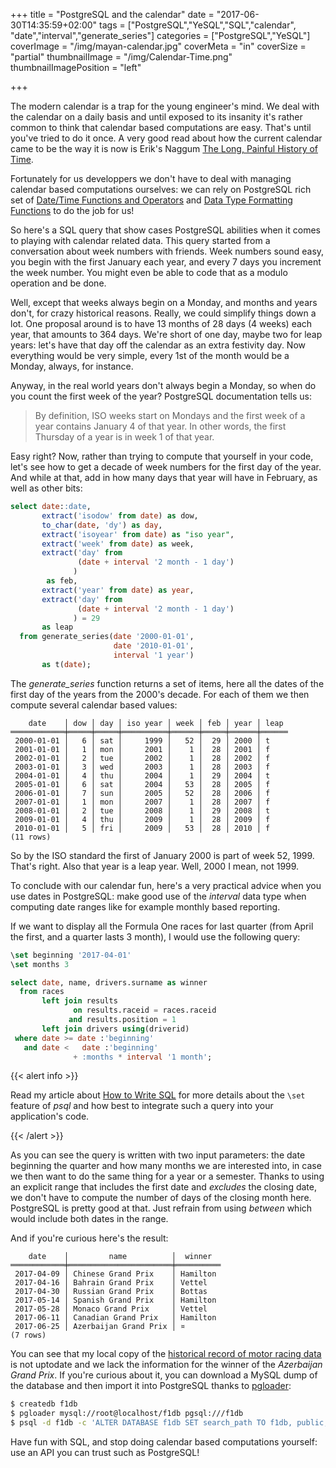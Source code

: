 +++
title = "PostgreSQL and the calendar"
date = "2017-06-30T14:35:59+02:00"
tags = ["PostgreSQL","YeSQL","SQL","calendar",
        "date","interval","generate_series"]
categories = ["PostgreSQL","YeSQL"]
coverImage = "/img/mayan-calendar.jpg"
coverMeta = "in"
coverSize = "partial"
thumbnailImage = "/img/Calendar-Time.png"
thumbnailImagePosition = "left"

+++

The modern calendar is a trap for the young engineer's mind. We deal with
the calendar on a daily basis and until exposed to its insanity it's rather
common to think that calendar based computations are easy. That's until
you've tried to do it once. A very good read about how the current calendar
came to be the way it is now is Erik's
Naggum [The Long, Painful History of Time](http://naggum.no/lugm-time.html).

<!--more-->

Fortunately for us developpers we don't have to deal with managing calendar
based computations ourselves: we can rely on PostgreSQL rich set
of
[Date/Time Functions and Operators](https://www.postgresql.org/docs/9.6/static/functions-datetime.html) and
[Data Type Formatting Functions](https://www.postgresql.org/docs/9.6/static/functions-formatting.html) to
do the job for us!

So here's a SQL query that show cases PostgreSQL abilities when it comes to
playing with calendar related data. This query started from a conversation
about week numbers with friends. Week numbers sound easy, you begin with the
first January each year, and every 7 days you increment the week number. You
might even be able to code that as a modulo operation and be done. 

Well, except that weeks always begin on a Monday, and months and years
don't, for crazy historical reasons. Really, we could simplify things down a
lot. One proposal around is to have 13 months of 28 days (4 weeks) each
year, that amounts to 364 days. We're short of one day, maybe two for leap
years: let's have that day off the calendar as an extra festivity day. Now
everything would be very simple, every 1st of the month would be a Monday,
always, for instance.

Anyway, in the real world years don't always begin a Monday, so when do you
count the first week of the year? PostgreSQL documentation tells us:

> By definition, ISO weeks start on Mondays and the first week of a year
> contains January 4 of that year. In other words, the first Thursday of a
> year is in week 1 of that year.

Easy right? Now, rather than trying to compute that yourself in your code,
let's see how to get a decade of week numbers for the first day of the year.
And while at that, add in how many days that year will have in February, as
well as other bits:

~~~ sql
select date::date,
       extract('isodow' from date) as dow,
       to_char(date, 'dy') as day,
       extract('isoyear' from date) as "iso year",
       extract('week' from date) as week,
       extract('day' from
               (date + interval '2 month - 1 day')
              )
        as feb,
       extract('year' from date) as year,
       extract('day' from
               (date + interval '2 month - 1 day')
              ) = 29
       as leap
  from generate_series(date '2000-01-01',
                       date '2010-01-01',
                       interval '1 year')
       as t(date);
~~~

The *generate_series* function returns a set of items, here all the dates of
the first day of the years from the 2000's decade. For each of them we then
compute several calendar based values:

~~~
    date    │ dow │ day │ iso year │ week │ feb │ year │ leap 
════════════╪═════╪═════╪══════════╪══════╪═════╪══════╪══════
 2000-01-01 │   6 │ sat │     1999 │   52 │  29 │ 2000 │ t
 2001-01-01 │   1 │ mon │     2001 │    1 │  28 │ 2001 │ f
 2002-01-01 │   2 │ tue │     2002 │    1 │  28 │ 2002 │ f
 2003-01-01 │   3 │ wed │     2003 │    1 │  28 │ 2003 │ f
 2004-01-01 │   4 │ thu │     2004 │    1 │  29 │ 2004 │ t
 2005-01-01 │   6 │ sat │     2004 │   53 │  28 │ 2005 │ f
 2006-01-01 │   7 │ sun │     2005 │   52 │  28 │ 2006 │ f
 2007-01-01 │   1 │ mon │     2007 │    1 │  28 │ 2007 │ f
 2008-01-01 │   2 │ tue │     2008 │    1 │  29 │ 2008 │ t
 2009-01-01 │   4 │ thu │     2009 │    1 │  28 │ 2009 │ f
 2010-01-01 │   5 │ fri │     2009 │   53 │  28 │ 2010 │ f
(11 rows)
~~~

So by the ISO standard the first of January 2000 is part of week 52, 1999.
That's right. Also that year is a leap year. Well, 2000 I mean, not 1999.

To conclude with our calendar fun, here's a very practical advice when you
use dates in PostgreSQL: make good use of the *interval* data type when
computing date ranges like for example monthly based reporting.

If we want to display all the Formula One races for last quarter (from April
the first, and a quarter lasts 3 month), I would use the following query:

~~~ sql
\set beginning '2017-04-01'
\set months 3

select date, name, drivers.surname as winner
  from races
       left join results
              on results.raceid = races.raceid
             and results.position = 1
       left join drivers using(driverid)
 where date >= date :'beginning'
   and date <   date :'beginning'
              + :months * interval '1 month';
~~~

{{< alert info >}}

Read my article about [How to Write SQL](/blog/2017/06/how-to-write-sql/)
for more details about the `\set` feature of *psql* and how best to
integrate such a query into your application's code.

{{< /alert >}}

As you can see the query is written with two input parameters: the date
beginning the quarter and how many months we are interested into, in case we
then want to do the same thing for a year or a semester. Thanks to using an
explicit range that includes the first date and *excludes* the closing date,
we don't have to compute the number of days of the closing month here.
PostgreSQL is pretty good at that. Just refrain from using *between* which
would include both dates in the range.

And if you're curious here's the result:

~~~
    date    │         name          │  winner  
════════════╪═══════════════════════╪══════════
 2017-04-09 │ Chinese Grand Prix    │ Hamilton
 2017-04-16 │ Bahrain Grand Prix    │ Vettel
 2017-04-30 │ Russian Grand Prix    │ Bottas
 2017-05-14 │ Spanish Grand Prix    │ Hamilton
 2017-05-28 │ Monaco Grand Prix     │ Vettel
 2017-06-11 │ Canadian Grand Prix   │ Hamilton
 2017-06-25 │ Azerbaijan Grand Prix │ ¤
(7 rows)
~~~

You can see that my local copy of
the [historical record of motor racing data](http://ergast.com/mrd/) is not
uptodate and we lack the information for the winner of the *Azerbaijan Grand
Prix*. If you're curious about it, you can download a MySQL dump of the
database and then import it into PostgreSQL thanks
to [pgloader](http://pgloader.io):

~~~ bash
$ createdb f1db
$ pgloader mysql://root@localhost/f1db pgsql:///f1db
$ psql -d f1db -c 'ALTER DATABASE f1db SET search_path TO f1db, public;'
~~~

Have fun with SQL, and stop doing calendar based computations yourself: use
an API you can trust such as PostgreSQL!
